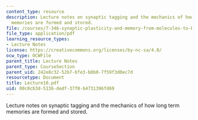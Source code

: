 ```yaml
---
content_type: resource
description: Lecture notes on synaptic tagging and the mechanics of how long term
  memories are formed and stored.
file: /courses/7-346-synaptic-plasticity-and-memory-from-molecules-to-behavior-fall-2007/00c0cb3d5136dedf37f0b4731396fd69_Lecture10.pdf
file_type: application/pdf
learning_resource_types:
- Lecture Notes
license: https://creativecommons.org/licenses/by-nc-sa/4.0/
ocw_type: OCWFile
parent_title: Lecture Notes
parent_type: CourseSection
parent_uid: 242e8c32-52b7-bfe3-b8b0-7f59f3d0ec7d
resourcetype: Document
title: Lecture10.pdf
uid: 00c0cb3d-5136-dedf-37f0-b4731396fd69
---
```

Lecture notes on synaptic tagging and the mechanics of how long term memories are formed and stored.